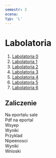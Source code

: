 ```yaml
---
semestr: 3
ocena: 
typ: 'L'
---
```


# Labolatoria
1. [Labolatoria 0](Notatki/Semestr%203/Fizyka%203.1/Labolatoria/Labolatoria%200/Labolatoria%200.md)
2. [Labolatoria 1](/Notatki/Semestr%203/Fizyka%203.1/Labolatoria/Labolatoria%201/Labolatoria%201.md)
3. [Labolatoria 2](Notatki/Semestr%203/Fizyka%203.1/Labolatoria/Labolatoria%202/Labolatoria%202.md)
4. [Labolatoria 3](Notatki/Semestr%203/Fizyka%203.1/Labolatoria/Labolatoria%203/Labolatoria%203.md)
5. [Labolatoria 4](Notatki/Semestr%203/Fizyka%203.1/Labolatoria/Labolatoria%204/Labolatoria%204.md)
6. [Labolatoria 5](Notatki/Semestr%203/Fizyka%203.1/Labolatoria/Labolatoria%205/Labolatoria%205.md)
7. [Labolatoria 6](Notatki/Semestr%203/Fizyka%203.1/Labolatoria/Labolatoria%206/Labolatoria%206.md)

## Zaliczenie
Na eportalu sale  
Pdf na eportal  
Wsyep  
Wyniki  
Przyklad  
Nipeenosci  
Wyniki  
Wnioski